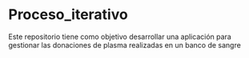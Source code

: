 # Proceso_iterativo
Este repositorio tiene como objetivo desarrollar una aplicación para gestionar las donaciones de plasma realizadas en un banco de sangre
